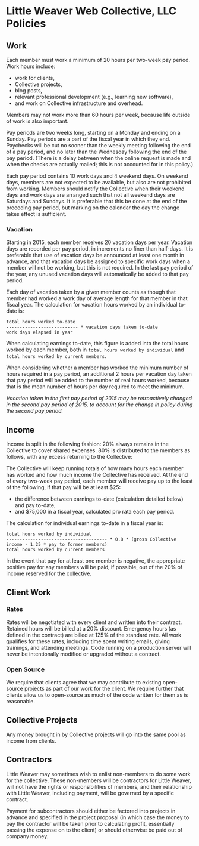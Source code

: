 Little Weaver Web Collective, LLC Policies
==========================================


Work
----

Each member must work a minimum of 20 hours per two-week pay period.
Work hours include:

* work for clients,
* Collective projects,
* blog posts,
* relevant professional development (e.g., learning new software),
* and work on Collective infrastructure and overhead.

Members may not work more than 60 hours per week, because life outside of work is also important.

Pay periods are two weeks long, starting on a Monday and ending on a Sunday.
Pay periods are a part of the fiscal year in which they end.
Paychecks will be cut no sooner than the weekly meeting following the end of a pay period, and no later than the Wednesday following the end of the pay period.
(There is a delay between when the online request is made and when the checks are actually mailed; this is not accounted for in this policy.)

Each pay period contains 10 work days and 4 weekend days.
On weekend days, members are not expected to be available, but also are not prohibited from working.
Members should notify the Collective when their weekend days and work days are arranged such that not all weekend days are Saturdays and Sundays.
It is preferable that this be done at the end of the preceding pay period, but marking on the calendar the day the change takes effect is sufficient.


### Vacation

Starting in 2015, each member receives 20 vacation days per year.
Vacation days are recorded per pay period, in increments no finer than half-days.
It is preferable that use of vacation days be announced at least one month in advance, and that vacation days be assigned to specific work days when a member will not be working, but this is not required.
In the last pay period of the year, any unused vacation days will automatically be added to that pay period.

Each day of vacation taken by a given member counts as though that member had worked a work day of average length for that member in that fiscal year.
The calculation for vacation hours worked by an individual to-date is:

    total hours worked to-date
    --------------------------- * vacation days taken to-date
    work days elapsed in year

When calculating earnings to-date, this figure is added into the total hours worked by each member, both in `total hours worked by individual` and `total hours worked by current members`.

When considering whether a member has worked the minimum number of hours required in a pay period, an additional 2 hours per vacation day taken that pay period will be added to the number of real hours worked, because that is the mean number of hours per day required to meet the minimum.

*Vacation taken in the first pay period of 2015 may be retroactively changed in the second pay period of 2015, to account for the change in policy during the second pay period.*


Income
------

Income is split in the following fashion: 20% always remains in the Collective to cover shared expenses.
80% is distributed to the members as follows, with any excess returning to the Collective:

The Collective will keep running totals of how many hours each member has worked and how much income the Collective has received.
At the end of every two-week pay period, each member will receive pay up to the least of the following, if that pay will be at least $25:

* the difference between earnings to-date (calculation detailed below) and pay to-date,
* and $75,000 in a fiscal year, calculated pro rata each pay period.

The calculation for individual earnings to-date in a fiscal year is:

    total hours worked by individual
    -------------------------------------- * 0.8 * (gross Collective income - 1.25 * pay to former members)
    total hours worked by current members

In the event that pay for at least one member is negative, the appropriate positive pay for any members will be paid, if possible, out of the 20% of income reserved for the collective.


Client Work
-----------

### Rates

Rates will be negotiated with every client and written into their contract.
Retained hours will be billed at a 20% discount.
Emergency hours (as defined in the contract) are billed at 125% of the standard rate.
All work qualifies for these rates, including time spent writing emails, giving trainings, and attending meetings.
Code running on a production server will never be intentionally modified or upgraded without a contract.

### Open Source

We require that clients agree that we may contribute to existing open-source projects as part of our work for the client.
We require further that clients allow us to open-source as much of the code written for them as is reasonable.


Collective Projects
-------------------

Any money brought in by Collective projects will go into the same pool as income from clients.


Contractors
-----------

Little Weaver may sometimes wish to enlist non-members to do some work for the collective.
These non-members will be contractors for Little Weaver, will not have the rights or responsibilities of members, and their relationship with Little Weaver, including payment, will be governed by a specific contract.

Payment for subcontractors should either be factored into projects in advance and specified in the project proposal (in which case the money to pay the contractor will be taken prior to calculating profit, essentially passing the expense on to the client) or should otherwise be paid out of company money.
